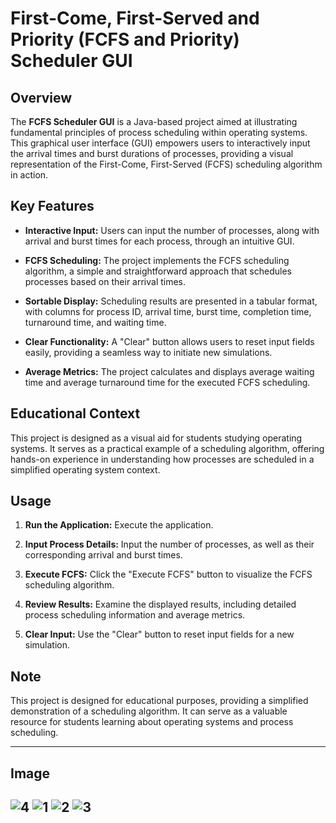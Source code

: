 # First-Come, First-Served and Priority (FCFS and Priority) Scheduler GUI

## Overview

The **FCFS Scheduler GUI** is a Java-based project aimed at illustrating fundamental principles of process scheduling within operating systems. This graphical user interface (GUI) empowers users to interactively input the arrival times and burst durations of processes, providing a visual representation of the First-Come, First-Served (FCFS) scheduling algorithm in action.

## Key Features

- **Interactive Input:** Users can input the number of processes, along with arrival and burst times for each process, through an intuitive GUI.
  
- **FCFS Scheduling:** The project implements the FCFS scheduling algorithm, a simple and straightforward approach that schedules processes based on their arrival times.

- **Sortable Display:** Scheduling results are presented in a tabular format, with columns for process ID, arrival time, burst time, completion time, turnaround time, and waiting time.

- **Clear Functionality:** A "Clear" button allows users to reset input fields easily, providing a seamless way to initiate new simulations.

- **Average Metrics:** The project calculates and displays average waiting time and average turnaround time for the executed FCFS scheduling.

## Educational Context

This project is designed as a visual aid for students studying operating systems. It serves as a practical example of a scheduling algorithm, offering hands-on experience in understanding how processes are scheduled in a simplified operating system context.

## Usage

1. **Run the Application:** Execute the application.
  
2. **Input Process Details:** Input the number of processes, as well as their corresponding arrival and burst times.

3. **Execute FCFS:** Click the "Execute FCFS" button to visualize the FCFS scheduling algorithm.

4. **Review Results:** Examine the displayed results, including detailed process scheduling information and average metrics.

5. **Clear Input:** Use the "Clear" button to reset input fields for a new simulation.

## Note

This project is designed for educational purposes, providing a simplified demonstration of a scheduling algorithm. It can serve as a valuable resource for students learning about operating systems and process scheduling.

---
## Image
![4](https://github.com/ahadrazadev/Java/assets/147371347/cdd2479b-4ecb-4345-9793-b15a3987e144)
![1](https://github.com/ahadrazadev/Java/assets/147371347/7f6f8b21-9679-4fc5-9b61-afdb640fb58b)
![2](https://github.com/ahadrazadev/Java/assets/147371347/b8717e7e-4cbd-43a3-b6b8-7b559d2a763f)
![3](https://github.com/ahadrazadev/Java/assets/147371347/f63e1e3f-c5e2-426e-9ead-c187c2dd701c)
---


